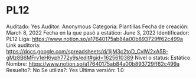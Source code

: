 # PL12

Auditado: Yes
Auditor: Anonymous
Categoría: Plantillas
Fecha de creación: March 8, 2022
Fecha en la que pasó a estático: June 3, 2022
Identificador: PL12
Liga: https://www.notion.so/a17640175ab84a00b893729ff62c499a 
Link auditoría: https://docs.google.com/spreadsheets/d/1ijM3c2toD_CvIW2xA5B-gMz8B6MFrv1eH6yph772y9s/edit#gid=1625610389
Nivel o status: Estático
Nombre: https://www.notion.so/a17640175ab84a00b893729ff62c499a 
Resuelto?: No
Se utiliza?: Yes
Última versión: 1.0